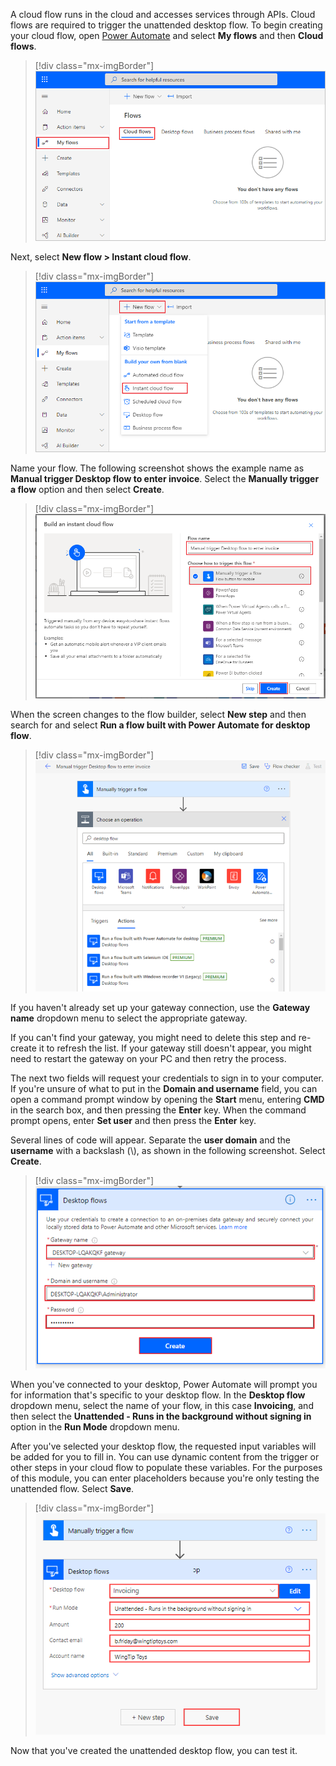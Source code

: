 A cloud flow runs in the cloud and accesses services through APIs. Cloud flows are required to trigger the unattended desktop flow. To begin creating your cloud flow, open [Power Automate](https://us.flow.microsoft.com/?azure-portal=true) and select **My flows** and then **Cloud flows**.

> [!div class="mx-imgBorder"]
> [![Screenshot of Cloud flows in the Flows window.](../media/cloud-flows.png)](../media/cloud-flows.png#lightbox)

Next, select **New flow > Instant cloud flow**.

> [!div class="mx-imgBorder"]
> [![Screenshot of the New flow menu with Instant cloud flow selected.](../media/instant-cloud-flow.png)](../media/instant-cloud-flow.png#lightbox)

Name your flow. The following screenshot shows the example name as **Manual trigger Desktop flow to enter invoice**. Select the **Manually trigger a flow** option and then select **Create**.

> [!div class="mx-imgBorder"]
> [![Screenshot of the flow name field and Manually trigger a flow selected.](../media/name-flow.png)](../media/name-flow.png#lightbox)

When the screen changes to the flow builder, select **New step** and then search for and select **Run a flow built with Power Automate for desktop flow**.

> [!div class="mx-imgBorder"]
> [![Screenshot of the Run a flow built with Power Automate for desktop flow action selected.](../media/run-desktop-flow-action.png)](../media/run-desktop-flow-action.png#lightbox)

If you haven't already set up your gateway connection, use the **Gateway name** dropdown menu to select the appropriate gateway.

If you can't find your gateway, you might need to delete this step and re-create it to refresh the list. If your gateway still doesn't appear, you might need to restart the gateway on your PC and then retry the process.

The next two fields will request your credentials to sign in to your computer. If you're unsure of what to put in the **Domain and username** field, you can open a command prompt window by opening the **Start** menu, entering **CMD** in the search box, and then pressing the **Enter** key. When the command prompt opens, enter **Set user** and then press the **Enter** key.

Several lines of code will appear. Separate the **user domain** and the **username** with a backslash (\\), as shown in the following screenshot. Select **Create**.

> [!div class="mx-imgBorder"]
> [![Screenshot of the Gateway name, Domain and user name, and Password details.](../media/user-domain-user-name.png)](../media/user-domain-user-name.png#lightbox)

When you've connected to your desktop, Power Automate will prompt you for information that's specific to your desktop flow. In the **Desktop flow** dropdown menu, select the name of your flow, in this case **Invoicing**, and then select the **Unattended - Runs in the background without signing in** option in the **Run Mode** dropdown menu.

After you've selected your desktop flow, the requested input variables will be added for you to fill in. You can use dynamic content from the trigger or other steps in your cloud flow to populate these variables. For the purposes of this module, you can enter placeholders because you're only testing the unattended flow. Select **Save**.

> [!div class="mx-imgBorder"]
> [![Screenshot of the unattended flow placeholder information.](../media/unattended-flow-placeholders.png)](../media/unattended-flow-placeholders.png#lightbox)

Now that you've created the unattended desktop flow, you can test it.
